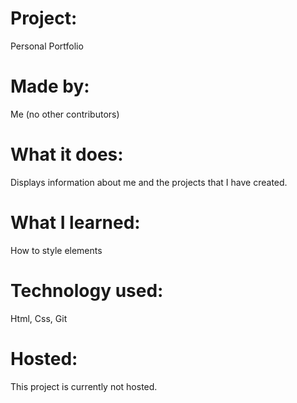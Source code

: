 # Project:
Personal Portfolio
# Made by:
Me (no other contributors)
# What it does:
Displays information about me and the projects that I have created.
# What I learned:
How to style elements
# Technology used:
Html, Css, Git
# Hosted:
This project is currently not hosted.
